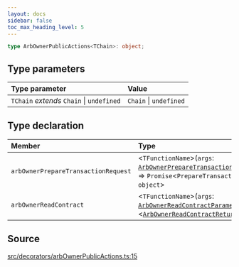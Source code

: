 ```yaml
---
layout: docs
sidebar: false
toc_max_heading_level: 5
---
```


```ts
type ArbOwnerPublicActions<TChain>: object;
```

## Type parameters

| Type parameter | Value |
| :------ | :------ |
| `TChain` *extends* `Chain` \| `undefined` | `Chain` \| `undefined` |

## Type declaration

| Member | Type |
| :------ | :------ |
| `arbOwnerPrepareTransactionRequest` | \<`TFunctionName`\>(`args`: [`ArbOwnerPrepareTransactionRequestParameters`](../../../arbOwnerPrepareTransactionRequest/type-aliases/ArbOwnerPrepareTransactionRequestParameters.md)\<`TFunctionName`\>) => `Promise`\<`PrepareTransactionRequestReturnType`\<`TChain`\> & `object`\> |
| `arbOwnerReadContract` | \<`TFunctionName`\>(`args`: [`ArbOwnerReadContractParameters`](../../../arbOwnerReadContract/type-aliases/ArbOwnerReadContractParameters.md)\<`TFunctionName`\>) => `Promise` \<[`ArbOwnerReadContractReturnType`](../../../arbOwnerReadContract/type-aliases/ArbOwnerReadContractReturnType.md)\<`TFunctionName`\>\> |

## Source

[src/decorators/arbOwnerPublicActions.ts:15](https://github.com/OffchainLabs/arbitrum-orbit-sdk/blob/27c24d61cdc7e62a81af29bd04f39d5a3549ecb3/src/decorators/arbOwnerPublicActions.ts#L15)

